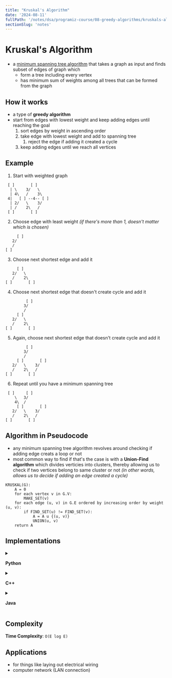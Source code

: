 ```yaml
---
title: "Kruskal's Algorithm"
date: '2024-08-11'
fullPath: '/notes/dsa/programiz-course/08-greedy-algorithms/kruskals-algorithm'
sectionSlug: 'notes'
---
```


# Kruskal's Algorithm

- a [minimum spanning tree algorithm]() that takes a graph as input and finds subset of edges of graph which
    - form a tree including every vertex
    - has minimum sum of weights among all trees that can be formed from the graph

## How it works

- a type of **greedy algorithm**
- start from edges with lowest weight and keep adding edges until reaching the goal
    1. sort edges by weight in ascending order
    2. take edge with lowest weight and add to spanning tree
       1. reject the edge if adding it created a cycle
    3. keep adding edges until we reach all vertices

## Example

1. Start with weighted graph
```
 [ ]       [ ]
  | \    3/   \
  | 4\   /    3\
 4|   [ ] --4-- [ ]
  | 2/   \    3/
  | /    2\   /
 [ ]       [ ]
```
2. Choose edge with least weight _(if there's more than 1, doesn't matter which is chosen)_
```
     [ ]
   2/
   /
[ ]
```
3. Choose next shortest edge and add it
```
     [ ]
   2/   \
   /    2\
[ ]       [ ]
```
4. Choose next shortest edge that doesn't create cycle and add it
```
         [ ]
        3/
        /
     [ ]
   2/   \
   /    2\
[ ]       [ ]
```
5. Again, choose next shortest edge that doesn't create cycle and add it
```
         [ ]
        3/
        /
     [ ]       [ ]
   2/   \    3/
   /    2\   /
[ ]       [ ]
```
6. Repeat until you have a minimum spanning tree
```
 [ ]     [ ]
    \   3/
    4\  /
     [ ]       [ ]
   2/   \    3/
   /    2\   /
[ ]       [ ]
```

## Algorithm in Pseudocode

- any minimum spanning tree algorithm revolves around checking if adding edge creats a loop or not
- most common way to find if that's the case is with a **Union-Find algorithm** which divides verticies into clusters, thereby allowing us to check if two vertices belong to same cluster or not _(in other words, allows us to decide if adding an edge created a cycle)_

```
KRUSKAL(G):
    A = 0
    for each vertex v in G.V:
        MAKE_SET(v)
    for each edge (u, v) in G.E ordered by increasing order by weight (u, v):
        if FIND_SET(u) != FIND_SET(v):
            A = A u {(u, v)}
            UNION(u, v)
    return A
```

## Implementations

<details>

<summary>

**Python**

</summary>

```python
class Graph:
    def __init__(self, vertices):
        self.V = vertices
        self.graph = []

    def add_edge(self, u, v, w):
        self.graph.append([u, v, w])

    # NOTE: this should probably have a condition to prevent infinite recursion :]
    def find(self, parent, i):
        if parent[i] == i:
            return i
        return self.find(parent, parent[i])

    def apply_union(self, parent, rank, x, y):
        x_root = self.find(parent, x)
        y_root = self.find(parent, y)
        if rank[x_root] < rank[y_root]:
            parent[x_root] = y_root
        elif rank[x_root] > rank[y_root]:
            parent[y_root] = x_root
        else:
            parent[y_root] = x_root
            rank[x_root] += 1

    def kruskals_algo(self):
        result = []
        i, e = 0, 0
        self.graph = sorted(self.graph, key=lambda item: item[2])
        parent = []
        rank = []

        for node in range(self.V):
            parent.append(node)
            rank.append(0)

        while e < self.V - 1:
            u, v, w = self.graph[i]
            i += 1
            x = self.find(parent, u)
            y = self.find(parent, v)
            if x != y:
                e += 1
                result.append([u, v, w])
                self.apply_union(parent, rank, x, y)

        for u, v, weight in result
            print(f"{u} - {v}: {weight}")


g = Graph(6)
g.add_edge(0, 1, 4)
g.add_edge(0, 2, 4)
g.add_edge(1, 2, 2)
g.add_edge(1, 0, 4)
g.add_edge(2, 0, 4)
g.add_edge(2, 1, 2)
g.add_edge(2, 3, 3)
g.add_edge(2, 5, 2)
g.add_edge(2, 4, 4)
g.add_edge(3, 2, 3)
g.add_edge(3, 4, 3)
g.add_edge(4, 2, 4)
g.add_edge(4, 3, 3)
g.add_edge(5, 2, 2)
g.add_edge(5, 4, 3)
g.kruskals_algo()

```

</details>

<details>

<summary>

**C++**

</summary>

```cpp
#include <algorithm>
#include <iostream>
#include <vector>
using namespace std;

#define edge pair<int, int>

class Graph {
   private:
  vector<pair<int, edge> > G;  // graph
  vector<pair<int, edge> > T;  // mst
  int *parent;
  int V;  // number of vertices/nodes in graph
   public:
  Graph(int V);
  void AddWeightedEdge(int u, int v, int w);
  int find_set(int i);
  void union_set(int u, int v);
  void kruskal();
  void print();
};

Graph::Graph(int V) {
  parent = new int[V];

  //i 0 1 2 3 4 5
  //parent[i] 0 1 2 3 4 5
  for (int i = 0; i < V; i++)
    parent[i] = i;

  G.clear();
  T.clear();
}

void Graph::AddWeightedEdge(int u, int v, int w) {
  G.push_back(make_pair(w, edge(u, v)));
}

int Graph::find_set(int i) {
  // If i is the parent of itself
  if (i == parent[i])
    return i;
  else
    // Else if i is not the parent of itself
    // Then i is not the representative of his set,
    // so we recursively call Find on its parent
    return find_set(parent[i]);
}

void Graph::union_set(int u, int v) {
  parent[u] = parent[v];
}

void Graph::kruskal() {
  int i, uRep, vRep;
  sort(G.begin(), G.end());  // increasing weight
  for (i = 0; i < G.size(); i++) {
    uRep = find_set(G[i].second.first);
    vRep = find_set(G[i].second.second);
    if (uRep != vRep) {
      T.push_back(G[i]);  // add to tree
      union_set(uRep, vRep);
    }
  }
}

void Graph::print() {
  cout << "Edge :"
     << " Weight" << endl;
  for (int i = 0; i < T.size(); i++) {
    cout << T[i].second.first << " - " << T[i].second.second << " : "
       << T[i].first;
    cout << endl;
  }
}

int main() {
  Graph g(6);
  g.AddWeightedEdge(0, 1, 4);
  g.AddWeightedEdge(0, 2, 4);
  g.AddWeightedEdge(1, 2, 2);
  g.AddWeightedEdge(1, 0, 4);
  g.AddWeightedEdge(2, 0, 4);
  g.AddWeightedEdge(2, 1, 2);
  g.AddWeightedEdge(2, 3, 3);
  g.AddWeightedEdge(2, 5, 2);
  g.AddWeightedEdge(2, 4, 4);
  g.AddWeightedEdge(3, 2, 3);
  g.AddWeightedEdge(3, 4, 3);
  g.AddWeightedEdge(4, 2, 4);
  g.AddWeightedEdge(4, 3, 3);
  g.AddWeightedEdge(5, 2, 2);
  g.AddWeightedEdge(5, 4, 3);
  g.kruskal();
  g.print();
  return 0;
}
```

</details>

<details>

<summary>

**Java**

</summary>

```java
import java.util.*;

class Graph {
    class Edge implements Comparable<Edge> {
        int src, dest, weight;

        public int compareTo(Edge compareEdge) {
            return this.weight - compareEdge.weight;
        }
    };

    // Union
    class subset {
        int parent, rank;
    };

    int vertices, edges;
    Edge edge[];

    // Graph creation
    Graph(int v, int e) {
        vertices = v;
        edges = e;
        edge = new Edge[edges];
        for (int i = 0; i < e; ++i) {
            edge[i] = new Edge();
        }
    }

    int find(subset subsets[], int i) {
        if (subsets[i].parent != i) {
            subsets[i].parent = find(subsets, subsets[i].parent);
        }
        return subsets[i].parent;
    }

    void Union(subset subsets[], int x, int y) {
        int xroot = find(subsets, x);
        int yroot = find(subsets, y);

        if (subsets[xroot].rank < subsets[yroot].rank) {
            subsets[xroot].parent = yroot;
        } else if (subsets[xroot].rank > subsets[yroot].rank) {
            subsets[yroot].parent = xroot;
        } else {
            subsets[yroot].parent = xroot;
            subsets[xroot].rank++;
        }
    }

    // Applying Krushkal Algorithm
    void KruskalAlgo() {
        Edge result[] = new Edge[vertices];
        int e = 0;
        int i = 0;
        for (i = 0; i < vertices; ++i) {
            result[i] = new Edge();
        }

        // Sorting the edges
        Arrays.sort(edge);
        subset subsets[] = new subset[vertices];
        for (i = 0; i < vertices; ++i) {
            subsets[i] = new subset();
        }

        for (int v = 0; v < vertices; ++v) {
            subsets[v].parent = v;
            subsets[v].rank = 0;
        }

        i = 0;
        while (e < vertices - 1) {
            Edge next_edge = new Edge();
            next_edge = edge[i++];
            int x = find(subsets, next_edge.src);
            int y = find(subsets, next_edge.dest);
            if (x != y) {
                result[e++] = next_edge;
                Union(subsets, x, y);
            }
        }

        for (i = 0; i < e; ++i) {
            System.out.println(result[i].src + " - " + result[i].dest + ": " + result[i].weight);
        }
    }

    public static void main(String[] args) {
        int vertices = 6; // Number of vertices
        int edges = 8; // Number of edges
        Graph G = new Graph(vertices, edges);

        G.edge[0].src = 0;
        G.edge[0].dest = 1;
        G.edge[0].weight = 4;

        G.edge[1].src = 0;
        G.edge[1].dest = 2;
        G.edge[1].weight = 4;

        G.edge[2].src = 1;
        G.edge[2].dest = 2;
        G.edge[2].weight = 2;

        G.edge[3].src = 2;
        G.edge[3].dest = 3;
        G.edge[3].weight = 3;

        G.edge[4].src = 2;
        G.edge[4].dest = 5;
        G.edge[4].weight = 2;

        G.edge[5].src = 2;
        G.edge[5].dest = 4;
        G.edge[5].weight = 4;

        G.edge[6].src = 3;
        G.edge[6].dest = 4;
        G.edge[6].weight = 3;

        G.edge[7].src = 5;
        G.edge[7].dest = 4;
        G.edge[7].weight = 3;
        G.KruskalAlgo();
    }
}

```

</details>

## Complexity

**Time Complexity**: `O(E log E)`

## Applications

- for things like laying out electrical wiring
- computer network (LAN connection)
